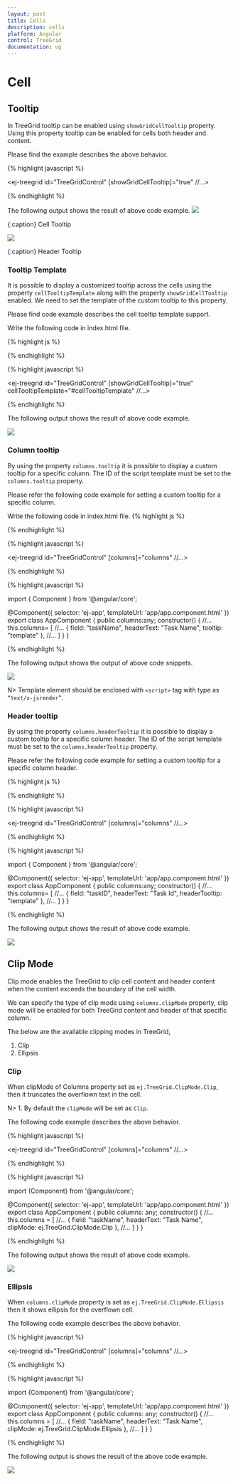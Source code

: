 ```yaml
---
layout: post
title: Cells
description: cells
platform: Angular
control: TreeGrid
documentation: ug
---
```


# Cell

## Tooltip

In TreeGrid tooltip can be enabled using `showGridCellTooltip` property. Using this property tooltip can be enabled for cells both header and content.

Please find the example describes the above behavior.

{% highlight javascript %}

<ej-treegrid id="TreeGridControl" [showGridCellTooltip]="true"
    //...>
</ej-treegrid>

{% endhighlight %}

The following output shows the result of above code example.
![](Cell/tooltip.png)

{:caption}
Cell Tooltip

![](Cell/headerTooltip.png)

{:caption}
Header Tooltip


### Tooltip Template

It is possible to display a customized tooltip across the cells using the property `cellTooltipTemplate` along with the property `showGridCellTooltip` enabled. We need to set the template of the custom tooltip to this property.

Please find code example describes the cell tooltip template support.

Write the following code in index.html file.

{% highlight js %}

<script type="text/x-jsrender" id="cellTooltipTemplate">
    <table>
        <tr>
            <td style='padding:5px;font-weight: bold;'>
                Task ID
            </td>
            <td style='padding:5px;'>
                : {{"{{"}}:#data['record']['taskID']{{}}}}
            </td>
        </tr>
        <tr>
            <td style='padding:5px;font-weight: bold;'>
                Task Name
            </td>
            <td style='padding:5px;'>
                : {{"{{"}}:#data['record']['taskName']{{}}}}
            </td>
        </tr>
        <tr>
            <td style='padding:5px;font-weight: bold;'>
                Start Date
            </td>
            <td style='padding:5px;'>
                : {{"{{"}}:#data['record']['startDate']{{}}}}
            </td>
        </tr>
        <tr>
            <td style='padding:5px;font-weight: bold;'>
                End Date
            </td>
            <td style='padding:5px;'>
                : {{"{{"}}:#data['record']['endDate']{{}}}}
            </td>
        </tr>
        <tr>
            <td style='padding:5px;font-weight: bold;'>
                Duration
            </td>
            <td style='padding:5px;'>
                : {{"{{"}}:#data['record']['duration']{{}}}}
            </td>
        </tr>
        <tr>
            <td style='padding:5px;font-weight: bold;'>
                Progress
            </td>
            <td style='padding:5px;'>
                : {{"{{"}}:#data['record']['progress']{{}}}}
            </td>
        </tr>
    </table>
</script>

{% endhighlight %}

{% highlight javascript %}

<ej-treegrid id="TreeGridControl" [showGridCellTooltip]="true" cellTooltipTemplate="#cellTooltipTemplate"
    //...>
</ej-treegrid>

{% endhighlight %}

The following output shows the result of above code example.

![](Cell/gridcelltemplate.png)

### Column tooltip

By using the property `columns.tooltip` it is possible to display a custom tooltip for a specific column. The ID of the script template must be set to the `columns.tooltip` property.

Please refer the following code example for setting a custom tooltip for a specific column.

Write the following code in index.html file.
{% highlight js %}

<script type="text/x-jsrender" id="template">
    <div style='padding:10px;color:red;font-weight: bold;'>
        {{"{{"}}:#data['record']['taskName']{{}}}}
    </div>
</script>

{% endhighlight %}

{% highlight javascript %}

<ej-treegrid id="TreeGridControl" [columns]="columns"
    //...>
</ej-treegrid>

{% endhighlight %}

{% highlight javascript %}

import { Component } from '@angular/core';

@Component({
  selector: 'ej-app',
    templateUrl: 'app/app.component.html'
})
export class AppComponent {
    public columns:any;
  constructor() {
   //...
   this.columns= [
        //...
        {
            field: "taskName",
            headerText: "Task Name",
            tooltip: "template"
        },
        //...
    ]
  }
}

{% endhighlight %}

The following output shows the output of above code snippets.

![](Cell/cellTooltipTemplate.png)

N> Template element should be enclosed with `<script>` tag with type as `“text/x-jsrender”`.

### Header tooltip

By using the property `columns.headerTooltip` it is possible to display a custom tooltip for a specific column header. The ID of the script template must be set to the `columns.headerTooltip` property.

Please refer the following code example for setting a custom tooltip for a specific column header.

{% highlight js %}

<script type="text/x-jsrender" id="template">
    <div style='padding:10px;color:blue;font-weight: bold;'>
        {{"{{"}}:#data['column']['headerText']{{}}}}
    </div>
</script>

{% endhighlight %}

{% highlight javascript %}

<ej-treegrid id="TreeGridControl" [columns]="columns"
    //...>
</ej-treegrid>

{% endhighlight %}

{% highlight javascript %}

import { Component } from '@angular/core';

@Component({
  selector: 'ej-app',
    templateUrl: 'app/app.component.html'
})
export class AppComponent {
    public columns:any;
  constructor() {
   //...
   this.columns= [
        //...
        {
            field: "taskID",
            headerText: "Task Id",
            headerTooltip: "template"
        },
        //...
    ]
  }
}

{% endhighlight %}

The following output shows the result of above code example.

![](Cell/headetTooltipTemplate.png)


## Clip Mode

Clip mode enables the TreeGrid to clip cell content and header content when the content exceeds the boundary of the cell width. 

We can specify the type of clip mode using `columns.clipMode` property, clip mode will be enabled for both TreeGrid content and header of that specific column.

The below are the available clipping modes in TreeGrid,

1. Clip
2. Ellipsis

### Clip

When clipMode of Columns property set as `ej.TreeGrid.ClipMode.Clip`, then it truncates the overflown text in the cell.

N> 1. By default the `clipMode` will be set as `Clip`.

The following code example describes the above behavior.

{% highlight javascript %}

<ej-treegrid id="TreeGridControl" [columns]="columns"
    //...>
</ej-treegrid>

{% endhighlight %}

{% highlight javascript %}

import {Component} from '@angular/core';

@Component({
    selector: 'ej-app',
    templateUrl: 'app/app.component.html'
})
export class AppComponent {
    public columns: any;
    constructor() {
        //...
        this.columns = [
            //...
            {
                field: "taskName",
                headerText: "Task Name",
                clipMode: ej.TreeGrid.ClipMode.Clip
            },
            //...
        ]
    }
}

{% endhighlight %}

The following output shows the result of above code example.

![](Cell/clipmode.png)

### Ellipsis

When `columns.clipMode` property is set as `ej.TreeGrid.ClipMode.Ellipsis` then it shows ellipsis for the overflown cell.

The following code example describes the above behavior.

{% highlight javascript %}

<ej-treegrid id="TreeGridControl" [columns]="columns"
    //...>
</ej-treegrid>

{% endhighlight %}

{% highlight javascript %}

import {Component} from '@angular/core';

@Component({
    selector: 'ej-app',
    templateUrl: 'app/app.component.html'
})
export class AppComponent {
    public columns: any;
    constructor() {
        //...
        this.columns = [
            //...
            {
                field: "taskName",
                headerText: "Task Name",
                clipMode: ej.TreeGrid.ClipMode.Ellipsis
            },
            //...
        ]
    }
}

{% endhighlight %}

The following output is shows the result of the above code example.

![](Cell/ellipsismode.png)